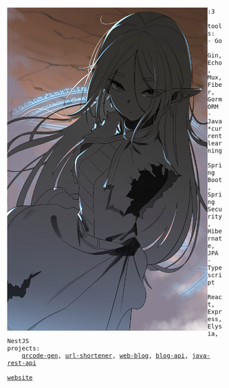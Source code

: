 <p float="left">
 <img src="https://github.com/lorewired/lorewired/blob/main/frieren.png" width="466" align="left">
  <p float="left">
    <samp>
      :3 
      <br>
      <br>
      tools:
      <br>
      - Go<br>
          &nbsp;&nbsp;&nbsp;&nbsp;Gin, Echo, Mux, Fiber, Gorm ORM<br>
      - Java *current learning<br>
          &nbsp;&nbsp;&nbsp;&nbsp;Spring Boot, Spring Security, Hibernate, JPA<br>
      - Typescript<br>
          &nbsp;&nbsp;&nbsp;&nbsp;React, Express, Elysia, NestJS<br>
      projects:<br>
      &nbsp;&nbsp;&nbsp;&nbsp;<a href="https://github.com/lorewired/qrcode-generator">qrcode-gen</a>, <a href="https://github.com/lorewired/url-shortener">url-shortener</a>, <a href="https://github.com/lorewired/ts-blog-web-update">web-blog</a>, <a href="https://github.com/lorewired/go-blog-api">blog-api</a>, <a href="https://github.com/lorewired/projeto-spring">java-rest-api</a>
      <br>
     <br>
      <a href="https://lorewired.netlify.app/">website</a>
      <b>
    </samp>
    <br>
    <br>
  </p>
</p>
